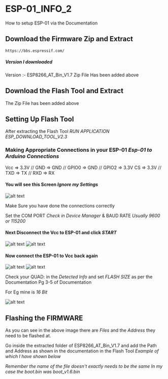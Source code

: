 # ESP-01_INFO_2
How to setup ESP-01 via the Documentation
## Download the Firmware Zip and Extract
    https://bbs.espressif.com/
##### Version I downloaded
Version :- ESP8266_AT_Bin_V1.7
Zip File Has been added above
## Download the Flash Tool and Extract
The Zip File has been added above
## Setting Up Flash Tool
After extracting the Flash Tool *RUN APPLICATION ESP_DOWNLOAD_TOOL_V2.3*
### Making Appropriate Connections in your ESP-01 *Esp-01 to Arduino Connections*
Vcc => 3.3V // GND => GND // GPIO0 => GND // GPIO2 => 3.3V
CS => 3.3V // TXD => TX // RXD => RX
#### You will see this Screen *Ignore my Settings*
![alt text](https://github.com/iamprithvishetty/ESP-01_INFO_2/blob/main/Flash_Tool_Images/FlashTool1.JPG)

Make Sure you have done the connections correctly

Set the COM PORT *Check in Device Manager* & BAUD RATE *Usually 9600 or 115200*

#### Next Disconnect the Vcc to ESP-01 and click *START*
![alt text](https://github.com/iamprithvishetty/ESP-01_INFO_2/blob/main/Flash_Tool_Images/FlashTool2.JPG)
![alt text](https://github.com/iamprithvishetty/ESP-01_INFO_2/blob/main/Flash_Tool_Images/FlashTool3.JPG)

#### Now connect the ESP-01 to Vcc back again
![alt text](https://github.com/iamprithvishetty/ESP-01_INFO_2/blob/main/Flash_Tool_Images/FlashTool4.JPG)
![alt text](https://github.com/iamprithvishetty/ESP-01_INFO_2/blob/main/Flash_Tool_Images/FlashTool5.JPG)

Check your QUAD: in the *Detected Info* and set *FLASH SIZE* as per the Documentation 
Pg 3-5 of Documentation

For Eg mine is *16 Bit*

![alt text](https://github.com/iamprithvishetty/ESP-01_INFO_2/blob/main/Flash_Tool_Images/FlashSize.JPG)

## Flashing the FIRMWARE
As you can see in the above image there are *Files* and the *Address* they need to be flashed at.

Go inside the extracted folder of ESP8266_AT_Bin_V1.7 and add the Path and Address as shown in the documentation in the Flash Tool *Example of which I have shown below*

*Remember the name of the file doesn't exactly needs to be the same In my case the boot.bin was boot_v1.6.bin*

